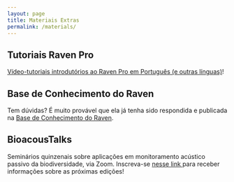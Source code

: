 ```yaml
---
layout: page
title: Materiais Extras
permalink: /materials/
---
```


## Tutoriais Raven Pro

<a href="https://www.ravensoundsoftware.com/video-tutorials/"> Vídeo-tutoriais introdutórios ao Raven Pro em Português (e outras línguas)</a>!

## Base de Conhecimento do Raven

Tem dúvidas? É muito provável que ela já tenha sido respondida e publicada na <a href="https://www.ravensoundsoftware.com/knowledge-base/"> Base de Conhecimento do Raven</a>.

## BioacousTalks

Seminários quinzenais sobre aplicações em monitoramento acústico passivo da biodiversidade, via Zoom. Inscreva-se <a href="https://docs.google.com/forms/d/1Nk9YFQhrxi047_pAgkyP-uSoePPWQIDecfnyeWIFn0U/viewform?edit_requested=true"> nesse link </a> para receber informações sobre as próximas edições!
